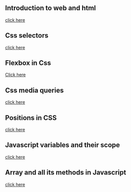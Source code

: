 ## Introduction to web and html
[click here](https://ajaychauhan.hashnode.dev/introduction-to-web-and-html)<br/>

## Css selectors
[click here](https://ajaychauhan.hashnode.dev/css-selectors)<br/>

## Flexbox in Css
[Click here](https://ajaychauhan.hashnode.dev/flexbox-in-css)<br/>

## Css media queries
[click here](https://ajaychauhan.hashnode.dev/css-media-queries)<br/>

## Positions in CSS
[click here](https://ajaychauhan.hashnode.dev/positions-in-css-1)<br/>
## Javascript variables and their scope
[click here](https://ajaychauhan.hashnode.dev/javascript-variable-and-their-scope)<br/>
## Array and all its methods in Javascript
[click here](https://ajaychauhan.hashnode.dev/array-and-all-its-methods-in-javascript)<br/>

